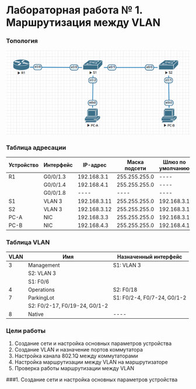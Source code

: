 # Лабораторная работа № 1. Маршрутизация между VLAN
### Топология
![](https://github.com/alexander-ru/otus/blob/main/lab_1/topology.png)
### Таблица адресации
Устройство  | Интерфейс | IP-адрес | Маска подсети | Шлюз по умолчанию
------------|-----------|----------|---------------|------------------
R1  | G0/0/1.3 | 192.168.3.1 | 255.255.255.0 | ----
|   | G0/0/1.4 | 192.168.4.1 | 255.255.255.0 | ----
	  |G0/0/1.8 | ---- |---- | ----
S1  | VLAN 3 | 192.168.3.11 | 255.255.255.0 | 192.168.3.1
S2  | VLAN 3 | 192.168.3.12 | 255.255.255.0 | 192.168.3.1
PC-A | NIC | 192.168.3.3 | 255.255.255.0 | 192.168.3.1
PC-B | NIC | 192.168.4.3 | 255.255.255.0 | 192.168.4.1
### Таблица VLAN
VLAN | Имя | Назначенный интерфейс
---- | ---- | ---- 
3 | Management | S1: VLAN 3 
| | S2: VLAN 3
| | S1: F0/6
4 | Operations | S2: F0/18
7 | ParkingLot | S1: F0/2-4, F0/7-24, G0/1-2 
| | S2: F0/2-17, F0/19-24, G0/1-2 
8 | Native | ----
### Цели работы
1. Создание сети и настройка основных параметров устройства
2. Создание VLAN и назначение портов коммутатора
3. Настройка канала 802.1Q между коммутаторами
4. Настройка маршрутизации между VLAN на маршрутизаторе
5. Проверка работы маршрутизации между VLAN

###1. Создание сети и настройка основных параметров устройства
